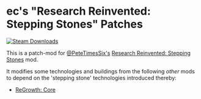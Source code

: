 ec's "Research Reinvented: Stepping Stones" Patches
===================================================

[![Steam Downloads](https://img.shields.io/steam/downloads/2929237974?label=workshop%20downloads&logo=steam&style=flat-square)](https://steamcommunity.com/sharedfiles/filedetails/?id=2929237974)

This is a patch-mod for [@PeteTimesSix's][] [Research Reinvented: Stepping Stones][] mod.

It modifies some technologies and buildings from the following *other* mods to depend on the 'stepping stone' technologies introduced thereby:

 - [ReGrowth: Core](https://steamcommunity.com/workshop/filedetails/?id=2260097569)

   [@PeteTimesSix's]: <https://github.com/PeteTimesSix>
   [Research Reinvented: Stepping Stones]: <https://steamcommunity.com/sharedfiles/filedetails/?id=2868389782>
